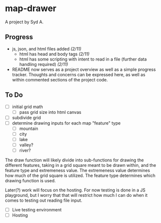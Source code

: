 # map-drawer

A project by Syd A.

## Progress

- js, json, and html files added *(2/11)*
  - html has head and body tags *(2/11)*
  - html has some scripting with intent to read in a file (further data handling required) *(2/11)*
- README now serves as a project overview as well as a simple progress tracker. Thoughts and concerns can be expressed here, as well as within commented sections of the project code.

## To Do

- [ ] initial grid math
  - [ ] pass grid size into html canvas
- [ ] subdivide grid
- [ ] determine drawing inputs for each map "feature" type
  - [ ] mountain
  - [ ] city
  - [ ] lake
  - [ ] valley?
  - [ ] river?

The draw function will likely divide into sub-functions for drawing the different features, taking in a grid square meant to be drawn within, and the feature type and extremeness value. The extremeness value determines how much of the grid square is utilized. The feature type determines which drawing function is used.

Later(?) work will focus on the hosting. For now testing is done in a JS playground, but I worry that that will restrict how much I can do when it comes to testing out reading file input.

- [ ] Live testing environment
- [ ] Hosting
